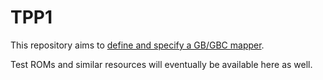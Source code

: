 # TPP1

This repository aims to [define and specify a GB/GBC mapper](specification.md).

Test ROMs and similar resources will eventually be available here as well.
